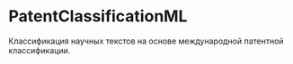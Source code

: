 # PatentClassificationML

Классификация научных текстов на основе международной патентной классификации.
